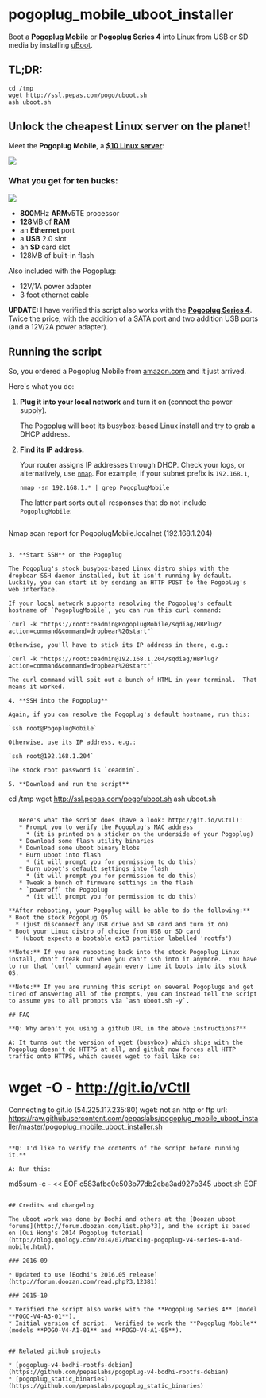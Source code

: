 # pogoplug_mobile_uboot_installer
Boot a **Pogoplug Mobile** or **Pogoplug Series 4** into Linux from USB or SD media by installing [uBoot](https://en.wikipedia.org/wiki/Das_U-Boot).

## TL;DR:

```
cd /tmp
wget http://ssl.pepas.com/pogo/uboot.sh
ash uboot.sh
```

## Unlock the cheapest Linux server on the planet!

Meet the **Pogoplug Mobile**, a **[$10 Linux server](http://www.amazon.com/Pogoplug-Backup-Sharing-Discontinued-Manufacturer/dp/B005GM1Q1O)**:

![](https://raw.githubusercontent.com/pepaslabs/pogoplug_mobile_uboot_installer/master/.github_media/Pogoplug.jpg)

### What you get for ten bucks:

![](https://raw.githubusercontent.com/pepaslabs/pogoplug_mobile_uboot_installer/master/.github_media/Pogoplug_Mobile_Rear.jpg)

* **800**MHz **ARM**v5TE processor
* **128**MB of **RAM**
* an **Ethernet** port
* a **USB** 2.0 slot
* an **SD** card slot
* 128MB of built-in flash

Also included with the Pogoplug:
* 12V/1A power adapter
* 3 foot ethernet cable

**UPDATE:** I have verified this script also works with the **[Pogoplug Series 4](http://www.amazon.com/Pogoplug-Series-4-Backup-Device/dp/B006I5MKZY)**.  Twice the price, with the addition of a SATA port and two addition USB ports (and a 12V/2A power adapter).

## Running the script

So, you ordered a Pogoplug Mobile from [amazon.com](http://www.amazon.com/Pogoplug-Backup-Sharing-Discontinued-Manufacturer/dp/B005GM1Q1O) and it just arrived.

Here's what you do:

1. **Plug it into your local network** and turn it on (connect the power supply).

   The Pogoplug will boot its busybox-based Linux install and try to grab a DHCP address.

2. **Find its IP address.**

   Your router assigns IP addresses through DHCP. Check your logs, or alternatively, use [`nmap`](https://nmap.org/). For example, if your subnet prefix is `192.168.1`,
   
   `nmap -sn 192.168.1.* | grep PogoplugMobile`
   
   The latter part sorts out all responses that do not include `PogoplugMobile`:
   
   ```
Nmap scan report for PogoplugMobile.localnet (192.168.1.204)
   ```

3. **Start SSH** on the Pogoplug

   The Pogoplug's stock busybox-based Linux distro ships with the dropbear SSH daemon installed, but it isn't running by default.  Luckily, you can start it by sending an HTTP POST to the Pogoplug's web interface.
   
   If your local network supports resolving the Pogoplug's default hostname of `PogoplugMobile`, you can run this curl command:
   
   `curl -k "https://root:ceadmin@PogoplugMobile/sqdiag/HBPlug?action=command&command=dropbear%20start"`
   
   Otherwise, you'll have to stick its IP address in there, e.g.:
   
   `curl -k "https://root:ceadmin@192.168.1.204/sqdiag/HBPlug?action=command&command=dropbear%20start"`
   
   The curl command will spit out a bunch of HTML in your terminal.  That means it worked.
   
4. **SSH into the Pogoplug**

   Again, if you can resolve the Pogoplug's default hostname, run this:
   
   `ssh root@PogoplugMobile`
   
   Otherwise, use its IP address, e.g.:

   `ssh root@192.168.1.204`
   
   The stock root password is `ceadmin`.
   
5. **Download and run the script**

   ```
cd /tmp
wget http://ssl.pepas.com/pogo/uboot.sh
ash uboot.sh
```

   Here's what the script does (have a look: http://git.io/vCtIl):
   * Prompt you to verify the Pogoplug's MAC address
     * (it is printed on a sticker on the underside of your Pogoplug)
   * Download some flash utility binaries
   * Download some uboot binary blobs
   * Burn uboot into flash
     * (it will prompt you for permission to do this)
   * Burn uboot's default settings into flash
     * (it will prompt you for permission to do this)
   * Tweak a bunch of firmware settings in the flash
   * `poweroff` the Pogoplug
     * (it will prompt you for permission to do this)

**After rebooting, your Pogoplug will be able to do the following:**
* Boot the stock Pogoplug OS
  * (just disconnect any USB drive and SD card and turn it on)
* Boot your Linux distro of choice from USB or SD card
  * (uboot expects a bootable ext3 partition labelled 'rootfs')

**Note:** If you are rebooting back into the stock Pogoplug Linux install, don't freak out when you can't ssh into it anymore.  You have to run that `curl` command again every time it boots into its stock OS.

**Note:** If you are running this script on several Pogoplugs and get tired of answering all of the prompts, you can instead tell the script to assume yes to all prompts via `ash uboot.sh -y`.

## FAQ

**Q: Why aren't you using a github URL in the above instructions?**

A: It turns out the version of wget (busybox) which ships with the Pogoplug doesn't do HTTPS at all, and github now forces all HTTP traffic onto HTTPS, which causes wget to fail like so:

```
# wget -O - http://git.io/vCtIl
Connecting to git.io (54.225.117.235:80)
wget: not an http or ftp url: https://raw.githubusercontent.com/pepaslabs/pogoplug_mobile_uboot_installer/master/pogoplug_mobile_uboot_installer.sh
```

**Q: I'd like to verify the contents of the script before running it.**

A: Run this:

```
md5sum -c - << EOF
c583afbc0e503b77db2eba3ad927b345  uboot.sh
EOF
```

## Credits and changelog

The uboot work was done by Bodhi and others at the [Doozan uboot forums](http://forum.doozan.com/list.php?3), and the script is based on [Qui Hong's 2014 Pogoplug tutorial](http://blog.qnology.com/2014/07/hacking-pogoplug-v4-series-4-and-mobile.html).

### 2016-09

* Updated to use [Bodhi's 2016.05 release](http://forum.doozan.com/read.php?3,12381)

### 2015-10

* Verified the script also works with the **Pogoplug Series 4** (model **POGO-V4-A3-01**).
* Initial version of script.  Verified to work the **Pogoplug Mobile** (models **POGO-V4-A1-01** and **POGO-V4-A1-05**).


## Related github projects

* [pogoplug-v4-bodhi-rootfs-debian](https://github.com/pepaslabs/pogoplug-v4-bodhi-rootfs-debian)
* [pogoplug_static_binaries](https://github.com/pepaslabs/pogoplug_static_binaries)
